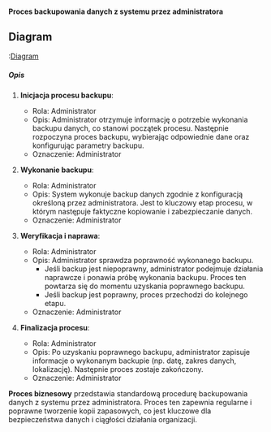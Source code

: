 #### Proces backupowania danych z systemu przez administratora

## Diagram

:[Diagram](PB0008.puml)

##### Opis

1. **Inicjacja procesu backupu**:
   * Rola: Administrator
   * Opis: Administrator otrzymuje informację o potrzebie wykonania backupu danych, co stanowi początek procesu. Następnie rozpoczyna proces backupu, wybierając odpowiednie dane oraz konfigurując parametry backupu.
   * Oznaczenie: Administrator

2. **Wykonanie backupu**:
   * Rola: Administrator
   * Opis: System wykonuje backup danych zgodnie z konfiguracją określoną przez administratora. Jest to kluczowy etap procesu, w którym następuje faktyczne kopiowanie i zabezpieczanie danych.
   * Oznaczenie: Administrator

3. **Weryfikacja i naprawa**:
   * Rola: Administrator
   * Opis: Administrator sprawdza poprawność wykonanego backupu.
     * Jeśli backup jest niepoprawny, administrator podejmuje działania naprawcze i ponawia próbę wykonania backupu. Proces ten powtarza się do momentu uzyskania poprawnego backupu.
     * Jeśli backup jest poprawny, proces przechodzi do kolejnego etapu.
   * Oznaczenie: Administrator

4. **Finalizacja procesu**:
   * Rola: Administrator
   * Opis: Po uzyskaniu poprawnego backupu, administrator zapisuje informacje o wykonanym backupie (np. datę, zakres danych, lokalizację). Następnie proces zostaje zakończony.
   * Oznaczenie: Administrator

**Proces biznesowy** przedstawia standardową procedurę backupowania danych z systemu przez administratora. Proces ten zapewnia regularne i poprawne tworzenie kopii zapasowych, co jest kluczowe dla bezpieczeństwa danych i ciągłości działania organizacji.
